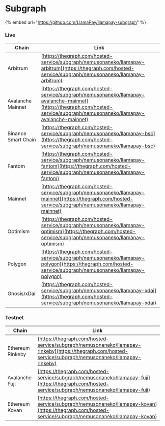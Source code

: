 # Subgraph

{% embed url="https://github.com/LlamaPay/llamapay-subgraph" %}

### Live

| Chain               | Link                                                                                                                                                                         |
| ------------------- | ---------------------------------------------------------------------------------------------------------------------------------------------------------------------------- |
| Arbitrum            | [https://thegraph.com/hosted-service/subgraph/nemusonaneko/llamapay-arbitrum](https://thegraph.com/hosted-service/subgraph/nemusonaneko/llamapay-arbitrum)                   |
| Avalanche Mainnet   | [https://thegraph.com/hosted-service/subgraph/nemusonaneko/llamapay-avalanche-mainnet](https://thegraph.com/hosted-service/subgraph/nemusonaneko/llamapay-avalanche-mainnet) |
| Binance Smart Chain | [https://thegraph.com/hosted-service/subgraph/nemusonaneko/llamapay-bsc](https://thegraph.com/hosted-service/subgraph/nemusonaneko/llamapay-bsc)                             |
| Fantom              | [https://thegraph.com/hosted-service/subgraph/nemusonaneko/llamapay-fantom](https://thegraph.com/hosted-service/subgraph/nemusonaneko/llamapay-fantom)                       |
| Mainnet             | [https://thegraph.com/hosted-service/subgraph/nemusonaneko/llamapay-mainnet](https://thegraph.com/hosted-service/subgraph/nemusonaneko/llamapay-mainnet)                     |
| Optimism            | [https://thegraph.com/hosted-service/subgraph/nemusonaneko/llamapay-optimism](https://thegraph.com/hosted-service/subgraph/nemusonaneko/llamapay-optimism)                   |
| Polygon             | [https://thegraph.com/hosted-service/subgraph/nemusonaneko/llamapay-polygon](https://thegraph.com/hosted-service/subgraph/nemusonaneko/llamapay-polygon)                     |
| Gnosis/xDai         | [https://thegraph.com/hosted-service/subgraph/nemusonaneko/llamapay-xdai](https://thegraph.com/hosted-service/subgraph/nemusonaneko/llamapay-xdai)                           |

### Testnet

| Chain             | Link                                                                                                                                                     |
| ----------------- | -------------------------------------------------------------------------------------------------------------------------------------------------------- |
| Ethereum Rinkeby  | [https://thegraph.com/hosted-service/subgraph/nemusonaneko/llamapay-rinkeby](https://thegraph.com/hosted-service/subgraph/nemusonaneko/llamapay-rinkeby) |
| Avalanche Fuji    | [https://thegraph.com/hosted-service/subgraph/nemusonaneko/llamapay-fuji](https://thegraph.com/hosted-service/subgraph/nemusonaneko/llamapay-fuji)       |
| Ethereum Kovan    | [https://thegraph.com/hosted-service/subgraph/nemusonaneko/llamapay-kovan](https://thegraph.com/hosted-service/subgraph/nemusonaneko/llamapay-kovan)     |
